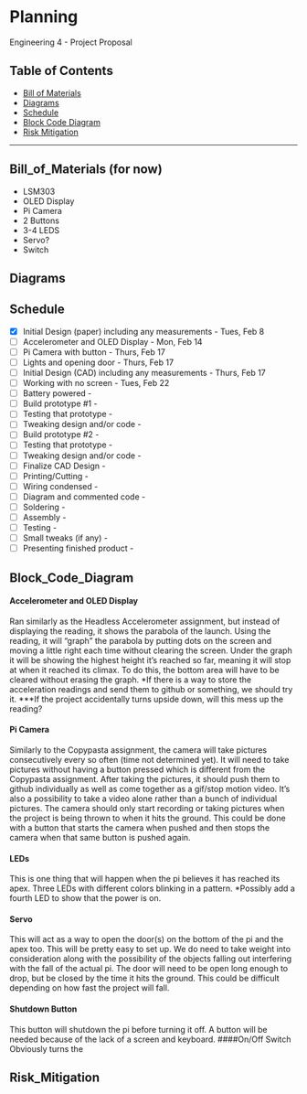 # Planning
Engineering 4 - Project Proposal

## Table of Contents
* [Bill of Materials](#Bill_of_Materials)
* [Diagrams](#Diagrams)
* [Schedule](#Schedule)
* [Block Code Diagram](#Block_Code_Diagram)
* [Risk Mitigation](#Risk_Mitigation)
---

## Bill_of_Materials (for now)
- LSM303
- OLED Display
- Pi Camera
- 2 Buttons
- 3-4 LEDS
- Servo?
- Switch

## Diagrams


## Schedule
- [x] Initial Design (paper) including any measurements - Tues, Feb 8
- [ ] Accelerometer and OLED Display - Mon, Feb 14
- [ ] Pi Camera with button - Thurs, Feb 17
- [ ] Lights and opening door - Thurs, Feb 17
- [ ] Initial Design (CAD) including any measurements - Thurs, Feb 17
- [ ] Working with no screen - Tues, Feb 22
- [ ] Battery powered - 
- [ ] Build prototype #1 - 
- [ ] Testing that prototype - 
- [ ] Tweaking design and/or code - 
- [ ] Build prototype #2 - 
- [ ] Testing that prototype - 
- [ ] Tweaking design and/or code - 
- [ ] Finalize CAD Design - 
- [ ] Printing/Cutting - 
- [ ] Wiring condensed - 
- [ ] Diagram and commented code - 
- [ ] Soldering - 
- [ ] Assembly - 
- [ ] Testing - 
- [ ] Small tweaks (if any) - 
- [ ] Presenting finished product - 

## Block_Code_Diagram
#### Accelerometer and OLED Display
Ran similarly as the Headless Accelerometer assignment, but instead of displaying the reading, it shows the parabola of the launch. Using the reading, it will “graph” the parabola by putting dots on the screen and moving a little right each time without clearing the screen. Under the graph it will be showing the highest height it’s reached so far, meaning it will stop at when it reached its climax. To do this, the bottom area will have to be cleared without erasing the graph. *If there is a way to store the acceleration readings and send them to github or something, we should try it. ***If the project  accidentally turns upside down, will this mess up the reading?
#### Pi Camera
Similarly to the Copypasta assignment, the camera will take pictures consecutively every so often (time not determined yet). It will need to take pictures without having a button pressed which is different from the Copypasta assignment. After taking the pictures, it should push them to github individually as well as come together as a gif/stop motion video. It’s also a possibility to take a video alone rather than a bunch of individual pictures. The camera should only start recording or taking pictures when the project is being thrown to when it hits the ground. This could be done with a button that starts the camera when pushed and  then stops the camera when that same button is pushed again.
#### LEDs
This is one thing that will happen when the pi believes it has reached its apex. Three LEDs with different colors blinking in a pattern. *Possibly add a fourth LED to show that the power is on.
#### Servo
This will act as a way to open the door(s) on the bottom of the pi and the apex too. This will be pretty easy to set up. We do need to take weight into consideration along with the possibility of the objects falling out interfering with the fall of the actual pi. The door will need to be open long enough to drop, but be closed by the time it hits the ground. This could be difficult depending on how fast the project will fall.
#### Shutdown Button
This button will shutdown the pi before turning it off. A button will be needed because of the lack of a screen and keyboard.
####On/Off Switch
Obviously turns the 

## Risk_Mitigation


